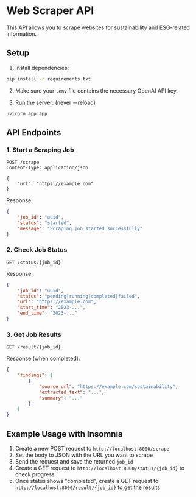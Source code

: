 # Web Scraper API

This API allows you to scrape websites for sustainability and ESG-related information.

## Setup

1. Install dependencies:
```bash
pip install -r requirements.txt
```

2. Make sure your `.env` file contains the necessary OpenAI API key.

3. Run the server: (never --reload)
```bash
uvicorn app:app
```

## API Endpoints

### 1. Start a Scraping Job
```http
POST /scrape
Content-Type: application/json

{
    "url": "https://example.com"
}
```

Response:
```json
{
    "job_id": "uuid",
    "status": "started",
    "message": "Scraping job started successfully"
}
```

### 2. Check Job Status
```http
GET /status/{job_id}
```

Response:
```json
{
    "job_id": "uuid",
    "status": "pending|running|completed|failed",
    "url": "https://example.com",
    "start_time": "2023-...",
    "end_time": "2023-..."
}
```

### 3. Get Job Results
```http
GET /result/{job_id}
```

Response (when completed):
```json
{
    "findings": [
        {
            "source_url": "https://example.com/sustainability",
            "extracted_text": "...",
            "summary": "..."
        }
    ]
}
```

## Example Usage with Insomnia

1. Create a new POST request to `http://localhost:8000/scrape`
2. Set the body to JSON with the URL you want to scrape
3. Send the request and save the returned `job_id`
4. Create a GET request to `http://localhost:8000/status/{job_id}` to check progress
5. Once status shows "completed", create a GET request to `http://localhost:8000/result/{job_id}` to get the results

